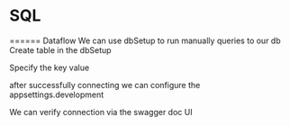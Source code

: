 # SQL

======
Dataflow
We can use dbSetup to run manually queries to our db
Create table in the dbSetup

Specify the key value

after successfully connecting we can configure the appsettings.development

We can verify connection via the swagger doc UI
